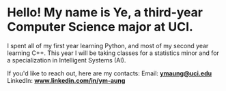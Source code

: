 # Hello! My name is Ye, a third-year Computer Science major at UCI. 

I spent all of my first year learning Python, and most of my second year learning C++. This year I will be taking classes for a statistics minor and for a specialization in Intelligent Systems (AI).

If you'd like to reach out, here are my contacts:
Email:    **ymaung@uci.edu**  
LinkedIn: **www.linkedin.com/in/ym-aung**  

